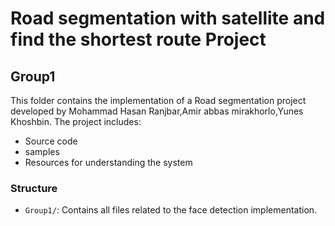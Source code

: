 # Road segmentation with satellite and find the shortest route Project

## Group1
This folder contains the implementation of a Road segmentation project developed by Mohammad Hasan Ranjbar,Amir abbas mirakhorlo,Yunes Khoshbin. The project includes:
- Source code
- samples
- Resources for understanding the system



### Structure
- `Group1/`: Contains all files related to the face detection implementation.

